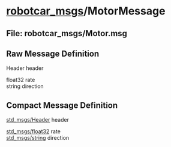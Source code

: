 # [robotcar_msgs](../README.md)/MotorMessage #

## File: robotcar_msgs/Motor.msg
## Raw Message Definition

Header header  
  
float32 rate  
string direction  


## Compact Message Definition

[std_msgs/Header](http://docs.ros.org/en/melodic/api/std_msgs/html/msg/Header.html) header  
  
[std_msgs/float32](http://docs.ros.org/en/melodic/api/std_msgs/html/msg/Float32.html) rate  
[std_msgs/string](http://docs.ros.org/en/melodic/api/std_msgs/html/msg/String.html) direction  
